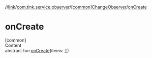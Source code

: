 //[link](../../index.md)/[com.tink.service.observer](../index.md)/[[common]ChangeObserver](index.md)/[onCreate](on-create.md)



# onCreate  
[common]  
Content  
abstract fun [onCreate](on-create.md)(items: [T](index.md))  



